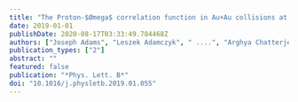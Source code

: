 ```yaml
---
title: "The Proton-$Ømega$ correlation function in Au+Au collisions at $sqrts_NN$=200 GeV"
date: 2019-01-01
publishDate: 2020-08-17T03:33:49.784468Z
authors: ["Joseph Adams", "Leszek Adamczyk", " ....", "Arghya Chatterjee", "others [STAR Collaboration]"]
publication_types: ["2"]
abstract: ""
featured: false
publication: "*Phys. Lett. B*"
doi: "10.1016/j.physletb.2019.01.055"
---
```


